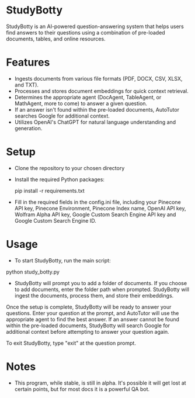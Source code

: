 # StudyBotty

StudyBotty is an AI-powered question-answering system that helps users find answers to their questions using a combination of pre-loaded documents, tables, and online resources.

# Features
- Ingests documents from various file formats (PDF, DOCX, CSV, XLSX, and TXT).
- Processes and stores document embeddings for quick context retrieval.
- Determines the appropriate agent (DocAgent, TableAgent, or MathAgent, more to come) to answer a given question.
- If an answer isn't found within the pre-loaded documents, AutoTutor searches Google for additional context.
- Utilizes OpenAI's ChatGPT for natural language understanding and generation.

# Setup
- Clone the repository to your chosen directory
- Install the required Python packages:

  pip install -r requirements.txt
  
- Fill in the required fields in the config.ini file, including your Pinecone API key, Pinecone Environment, Pinecone Index name, OpenAI API key, Wolfram Alpha API key, Google Custom Search Engine API key and Google Custom Search Engine ID.

# Usage
- To start StudyBotty, run the main script:

python study_botty.py

- StudyBotty will prompt you to add a folder of documents. If you choose to add documents, enter the folder path when prompted. StudyBotty will ingest the documents, process them, and store their embeddings.

Once the setup is complete, StudyBotty will be ready to answer your questions. Enter your question at the prompt, and AutoTutor will use the appropriate agent to find the best answer. If an answer cannot be found within the pre-loaded documents, StudyBotty will search Google for additional context before attempting to answer your question again.

To exit StudyBotty, type "exit" at the question prompt.

# Notes

- This program, while stable, is still in alpha.  It's possible it will get lost at certain points, but for most docs it is a powerful QA bot.
